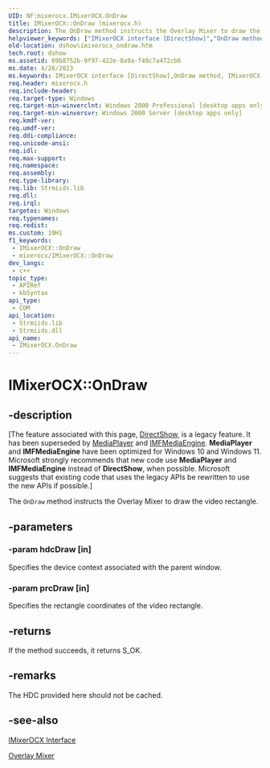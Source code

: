 ```yaml
---
UID: NF:mixerocx.IMixerOCX.OnDraw
title: IMixerOCX::OnDraw (mixerocx.h)
description: The OnDraw method instructs the Overlay Mixer to draw the video rectangle.
helpviewer_keywords: ["IMixerOCX interface [DirectShow]","OnDraw method","IMixerOCX.OnDraw","IMixerOCX::OnDraw","IMixerOCXOnDraw","OnDraw","OnDraw method [DirectShow]","OnDraw method [DirectShow]","IMixerOCX interface","dshow.imixerocx_ondraw","mixerocx/IMixerOCX::OnDraw"]
old-location: dshow\imixerocx_ondraw.htm
tech.root: dshow
ms.assetid: 69b8752b-9f97-422e-8a9a-f49c7a472cb6
ms.date: 4/26/2023
ms.keywords: IMixerOCX interface [DirectShow],OnDraw method, IMixerOCX.OnDraw, IMixerOCX::OnDraw, IMixerOCXOnDraw, OnDraw, OnDraw method [DirectShow], OnDraw method [DirectShow],IMixerOCX interface, dshow.imixerocx_ondraw, mixerocx/IMixerOCX::OnDraw
req.header: mixerocx.h
req.include-header: 
req.target-type: Windows
req.target-min-winverclnt: Windows 2000 Professional [desktop apps only]
req.target-min-winversvr: Windows 2000 Server [desktop apps only]
req.kmdf-ver: 
req.umdf-ver: 
req.ddi-compliance: 
req.unicode-ansi: 
req.idl: 
req.max-support: 
req.namespace: 
req.assembly: 
req.type-library: 
req.lib: Strmiids.lib
req.dll: 
req.irql: 
targetos: Windows
req.typenames: 
req.redist: 
ms.custom: 19H1
f1_keywords:
 - IMixerOCX::OnDraw
 - mixerocx/IMixerOCX::OnDraw
dev_langs:
 - c++
topic_type:
 - APIRef
 - kbSyntax
api_type:
 - COM
api_location:
 - Strmiids.lib
 - Strmiids.dll
api_name:
 - IMixerOCX.OnDraw
---
```


# IMixerOCX::OnDraw


## -description

\[The feature associated with this page, [DirectShow](/windows/win32/directshow/directshow), is a legacy feature. It has been superseded by [MediaPlayer](/uwp/api/Windows.Media.Playback.MediaPlayer) and [IMFMediaEngine](/windows/win32/api/mfmediaengine/nn-mfmediaengine-imfmediaengine). **MediaPlayer** and **IMFMediaEngine** have been optimized for Windows 10 and Windows 11. Microsoft strongly recommends that new code use **MediaPlayer** and **IMFMediaEngine** instead of **DirectShow**, when possible. Microsoft suggests that existing code that uses the legacy APIs be rewritten to use the new APIs if possible.\]

The <code>OnDraw</code> method instructs the Overlay Mixer to draw the video rectangle.

## -parameters

### -param hdcDraw [in]

Specifies the device context associated with the parent window.

### -param prcDraw [in]

Specifies the rectangle coordinates of the video rectangle.

## -returns

If the method succeeds, it returns S_OK.

## -remarks

The HDC provided here should not be cached.

## -see-also

<a href="/windows/desktop/api/mixerocx/nn-mixerocx-imixerocx">IMixerOCX Interface</a>



<a href="/windows/desktop/DirectShow/overlay-mixer-filter">Overlay Mixer</a>